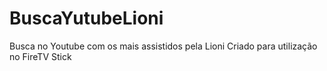 # BuscaYutubeLioni
Busca no Youtube com os mais assistidos pela Lioni
Criado para utilização no FireTV Stick
